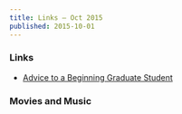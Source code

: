 ```yaml
---
title: Links – Oct 2015
published: 2015-10-01
---
```


### Links
* [Advice to a Beginning Graduate Student](http://www.cs.cmu.edu/~mblum/research/pdf/grad.html)

### Movies and Music
